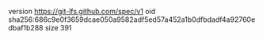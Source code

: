 version https://git-lfs.github.com/spec/v1
oid sha256:686c9e0f3659dcae050a9582adf5ed57a452a1b0dfbdadf4a92760edbaf1b288
size 391
